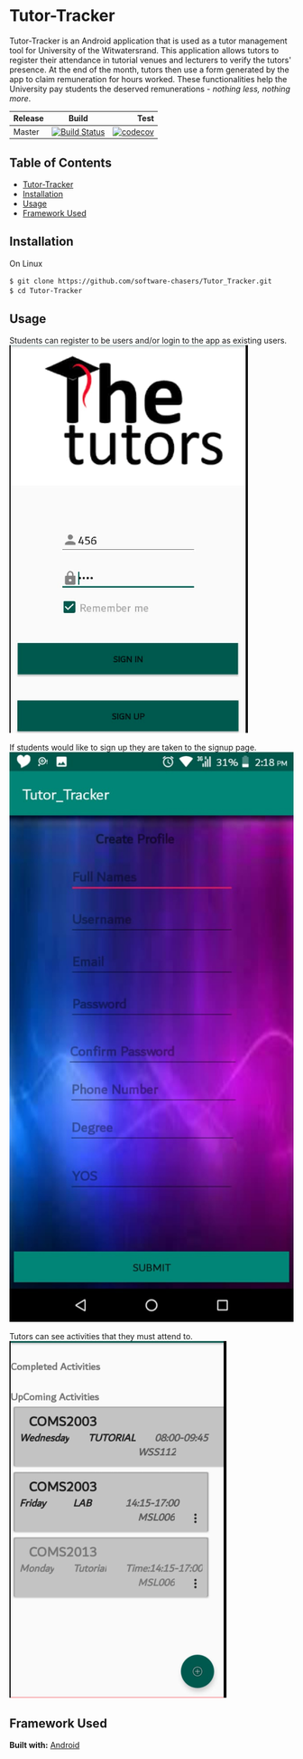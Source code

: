 # Tutor-Tracker

Tutor-Tracker is an Android application that is used as a tutor management tool for University of the Witwatersrand. This application allows tutors to register their attendance in tutorial venues and lecturers to verify the tutors' presence. At the end of the month, tutors then use a form generated by the app to claim remuneration for hours worked. These functionalities help the University pay students the deserved remunerations - *nothing less, nothing more*.

|Release|Build        |Test    |
|-------|-------------|-------:|
|Master |[![Build Status](https://travis-ci.org/software-chasers/Tutor_Tracker.svg?branch=master)](https://travis-ci.org/software-chasers/Tutor_Tracker)|[![codecov](https://codecov.io/gh/software-chasers/Tutor_Tracker/branch/master/graph/badge.svg)](https://codecov.io/gh/software-chasers/Tutor_Tracker)|

## Table of Contents
* [Tutor-Tracker](https://github.com/software-chasers/tutor_tracker#tutor-tracker)
* [Installation](https://github.com/software-chasers/tutor_tracker#installation)
* [Usage](https://github.com/software-chasers/tutor_tracker#usage)
* [Framework Used](https://github.com/software-chasers/tutor_tracker#framework-used)

## Installation
On Linux
```bash
$ git clone https://github.com/software-chasers/Tutor_Tracker.git
$ cd Tutor-Tracker
```
## Usage
Students can register to be users and/or login to the app as existing users.
![Login Page](https://github.com/KhanyileBN/dummy-repo/blob/master/landing-page.png)

If students would like to sign up they are taken to the signup page.
![Sign Up Page](https://github.com/KhanyileBN/dummy-repo/blob/master/tutor-reg.jpg)

Tutors can see activities that they must attend to.
![Tutor Main](https://github.com/KhanyileBN/dummy-repo/blob/master/main-tutor.png)

## Framework Used
<b>Built with:</b>
[Android](https://developer.android.com/studio)
